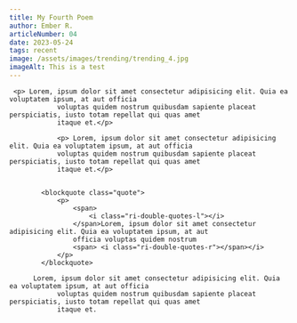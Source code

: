 ```yaml
---
title: My Fourth Poem
author: Ember R.
articleNumber: 04
date: 2023-05-24
tags: recent
image: /assets/images/trending/trending_4.jpg
imageAlt: This is a test
---
```


     <p> Lorem, ipsum dolor sit amet consectetur adipisicing elit. Quia ea voluptatem ipsum, at aut officia
                voluptas quidem nostrum quibusdam sapiente placeat perspiciatis, iusto totam repellat qui quas amet
                itaque et.</p>
                
                <p> Lorem, ipsum dolor sit amet consectetur adipisicing elit. Quia ea voluptatem ipsum, at aut officia
                voluptas quidem nostrum quibusdam sapiente placeat perspiciatis, iusto totam repellat qui quas amet
                itaque et.</p>


            <blockquote class="quote">
                <p>
                    <span>
                        <i class="ri-double-quotes-l"></i>
                    </span>Lorem, ipsum dolor sit amet consectetur adipisicing elit. Quia ea voluptatem ipsum, at aut
                    officia voluptas quidem nostrum
                    <span> <i class="ri-double-quotes-r"></span></i>
                </p>
            </blockquote>

          Lorem, ipsum dolor sit amet consectetur adipisicing elit. Quia ea voluptatem ipsum, at aut officia
                voluptas quidem nostrum quibusdam sapiente placeat perspiciatis, iusto totam repellat qui quas amet
                itaque et.